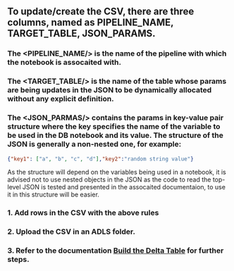 ## To update/create the CSV, there are three columns, named as PIPELINE_NAME, TARGET_TABLE, JSON_PARAMS.
### The <PIPELINE_NAME/> is the name of the pipeline with which the notebook is assocaited with.

### The <TARGET_TABLE/> is the name of the table whose params are being updates in the JSON to be dynamically allocated without any explicit definition.

### The <JSON_PARMAS/> contains the params in key-value pair structure where the key specifies the name of the variable to be used in the DB notebook and its value. The structure of the JSON is generally a non-nested one, for example:
```json
{"key1": ["a", "b", "c", "d"],"key2":"random string value"}
```
As the structure will depend on the variables being used in a notebook, it is advised not to use
nested objects in the JSON as the code to read the top-level JSON is tested and presented in the
assocaited documentaion, to use it in this structure will be easier.

### 1. Add rows in the CSV with the above rules

### 2. Upload the CSV in an ADLS folder.

### 3. Refer to the documentation [Build the Delta Table](BuildDeltaTable.md) for further steps.